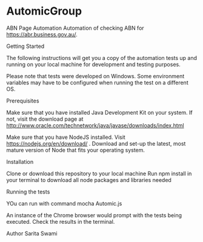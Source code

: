 # AutomicGroup

ABN Page Automation
Automation of checking ABN for https://abr.business.gov.au/.



Getting Started

The following instructions will get you a copy of the automation tests up and running on your local machine for development and testing purposes.

Please note that tests were developed on Windows. Some environment variables may have to be configured when running the test on a different OS.



Prerequisites

Make sure that you have installed Java Development Kit on your system. If not, visit the download page at http://www.oracle.com/technetwork/java/javase/downloads/index.html

Make sure that you have NodeJS installed. Visit https://nodejs.org/en/download/ . Download and set-up the latest, most mature version of Node that fits your operating system.

Installation

Clone or download this repository to your local machine
Run npm install in your terminal to download all node packages and libraries needed

Running the tests

YOu can run with command mocha Automic.js

An instance of the Chrome browser would prompt with the tests being executed.
Check the results in the terminal.


Author
Sarita Swami
